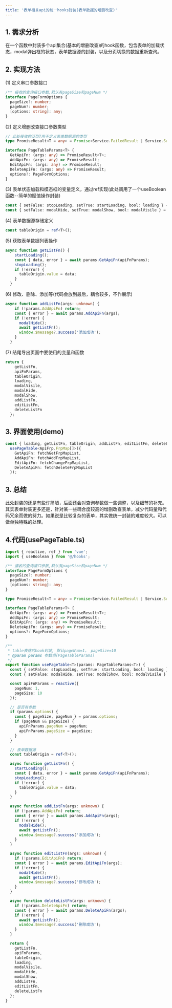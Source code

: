 ```yaml
---
title: '表单相关api的统一hooks封装(表单数据的增删改查)'
---
```


## 1. 需求分析

​		在一个函数中封装多个api集合(基本的增删改查)的hook函数，包含表单的加载状态，modal弹出框的状态，表单数据源的封装，以及分页切换的数据重新查询。

## 2. 实现方法

(1) 定义串口参数接口

```typescript [code]
/** 接收的查询接口参数,默认有pageSize和pageNum */
interface PageFormOptions {
  pageSize?: number;
  pageNum?: number;
  [options: string]: any;
}
```

(2) 定义增删改查接口参数类型

```typescript [code]
// 此处接收的泛型T用于定义表单数据源的类型
type PromiseResult<T = any> = Promise<Service.FailedResult | Service.SuccessResult<T>>;

interface PageTableParams<T> {
  GetApiFn: (args: any) => PromiseResult<T>;
  AddApiFn: (args: any) => PromiseResult;
  EditApiFn: (args: any) => PromiseResult;
  DeleteApiFn: (args: any) => PromiseResult;
  options?: PageFormOptions;
}
```

(3) 表单状态加载和模态框的变量定义，通过ref实现(此处调用了一个useBoolean函数--简单的赋值操作封装)

```typescript [code]
const { setFalse: stopLoading, setTrue: startLoading, bool: loading } = useBoolean();
const { setFalse: modalHide, setTrue: modalShow, bool: modalVisile } = useBoolean();
```

(4) 表单数据源存储定义

```typescript [code]
const tableOrigin = ref<T>();
```

(5) 获取表单数据列表操作

```typescript [code]
async function getListFn() {
    startLoading();
    const { data, error } = await params.GetApiFn(apiFnParams);
    stopLoading();
    if (!error) {
      tableOrigin.value = data;
    }
  }
```

(6) 修改、删除、添加等(代码会放到最后，耦合较多，不作展示)

```typescript [code]
async function addListFn(args: unknown) {
    if (!params.AddApiFn) return;
    const { error } = await params.AddApiFn(args);
    if (!error) {
      modalHide();
      await getListFn();
      window.$message?.success('添加成功');
    }
  }
```

(7) 结尾导出页面中要使用的变量和函数

```typescript [code]
return {
    getListFn,
    apiFnParams,
    tableOrigin,
    loading,
    modalVisile,
    modalHide,
    modalShow,
    addListFn,
    editListFn,
    deleteListFn
  };
```



## 3. 界面使用(demo)

```typescript [code]
const { loading, getListFn, tableOrigin, addListFn, editListFn, deleteListFn, modalHide, modalShow, modalVisile } =
  usePageTable<ApiFrp.FrpMap[]>({
    GetApiFn: fetchGetFrpMapList,
    AddApiFn: fetchAddFrpMapList,
    EditApiFn: fetchChangeFrpMapList,
    DeleteApiFn: fetchDeleteFrpMapList
  });

```

## 3. 总结

​		此处封装的还是有些许简陋，后面还会对查询参数做一些调整，以及细节的补充。其实表单封装更多还是，针对某一些耦合度较高的增删改查表单，减少代码量和代码冗余而做的努力。如果说是比较复杂的表单，其实做统一封装的难度较大。可以做单独特殊的处理。 

## 4.代码(usePageTable.ts)

```typescript [usePageTable.ts]
import { reactive, ref } from 'vue';
import { useBoolean } from '@/hooks';

/** 接收的查询接口参数,默认有pageSize和pageNum */
interface PageFormOptions {
  pageSize?: number;
  pageNum?: number;
  [options: string]: any;
}

type PromiseResult<T = any> = Promise<Service.FailedResult | Service.SuccessResult<T>>;

interface PageTableParams<T> {
  GetApiFn: (args: any) => PromiseResult<T>;
  AddApiFn: (args: any) => PromiseResult;
  EditApiFn: (args: any) => PromiseResult;
  DeleteApiFn: (args: any) => PromiseResult;
  options?: PageFormOptions;
}

/**
 * table表格的hook封装, 默认pageNum=1， pageSize=10
 * @param params 参数项(PageTableParams)
 */
export function usePageTable<T>(params: PageTableParams<T>) {
  const { setFalse: stopLoading, setTrue: startLoading, bool: loading } = useBoolean();
  const { setFalse: modalHide, setTrue: modalShow, bool: modalVisile } = useBoolean();

  const apiFnParams = reactive({
    pageNum: 1,
    pageSize: 10
  });

  // 是否有参数
  if (params.options) {
    const { pageSize, pageNum } = params.options;
    if (pageNum && pageSize) {
      apiFnParams.pageNum = pageNum;
      apiFnParams.pageSize = pageSize;
    }
  }

  // 表单数据源
  const tableOrigin = ref<T>();

  async function getListFn() {
    startLoading();
    const { data, error } = await params.GetApiFn(apiFnParams);
    stopLoading();
    if (!error) {
      tableOrigin.value = data;
    }
  }

  async function addListFn(args: unknown) {
    if (!params.AddApiFn) return;
    const { error } = await params.AddApiFn(args);
    if (!error) {
      modalHide();
      await getListFn();
      window.$message?.success('添加成功');
    }
  }

  async function editListFn(args: unknown) {
    if (!params.EditApiFn) return;
    const { error } = await params.EditApiFn(args);
    if (!error) {
      modalHide();
      await getListFn();
      window.$message?.success('修改成功');
    }
  }

  async function deleteListFn(args: unknown) {
    if (!params.DeleteApiFn) return;
    const { error } = await params.DeleteApiFn(args);
    if (!error) {
      await getListFn();
      window.$message?.success('删除成功');
    }
  }

  return {
    getListFn,
    apiFnParams,
    tableOrigin,
    loading,
    modalVisile,
    modalHide,
    modalShow,
    addListFn,
    editListFn,
    deleteListFn
  };
}

```



